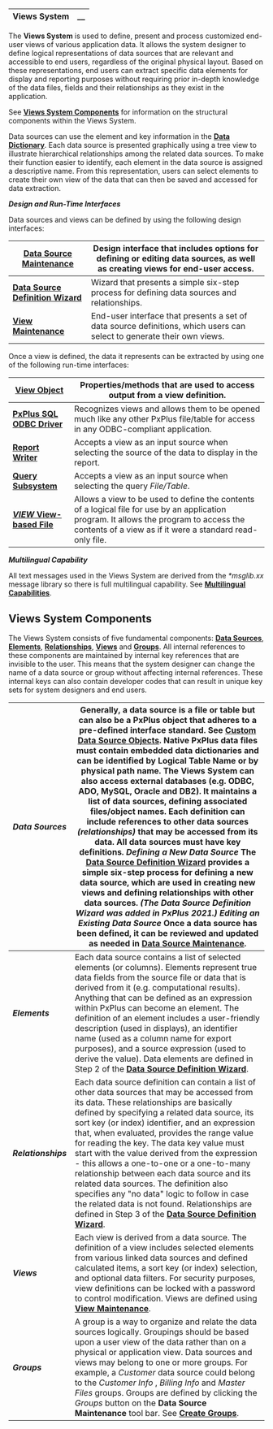 # 

**Views System** |  **__**  
---|---  
  
The **Views System** is used to define, present and process customized end-user views of various application data. It allows the system designer to define logical representations of data sources that are relevant and accessible to end users, regardless of the original physical layout. Based on these representations, end users can extract specific data elements for display and reporting purposes without requiring prior in-depth knowledge of the data files, fields and their relationships as they exist in the application.

See **[Views System Components](Introduction.htm#Mark6)** for information on the structural components within the Views System.

Data sources can use the element and key information in the **[Data Dictionary](../Data%20Dictionary/Introduction.md)**. Each data source is presented graphically using a tree view to illustrate hierarchical relationships among the related data sources. To make their function easier to identify, each element in the data source is assigned a descriptive name. From this representation, users can select elements to create their own view of the data that can then be saved and accessed for data extraction.

**_Design and Run-Time Interfaces_**

Data sources and views can be defined by using the following design interfaces:

**[Data Source Maintenance](Data%20Source%20Maintenance/Overview.md)** |  Design interface that includes options for defining or editing data sources, as well as creating views for end-user access.  
---|---  
**[Data Source Definition Wizard](Data%20Source%20Maintenance/Data%20Source%20Definition.md)** |  Wizard that presents a simple six-step process for defining data sources and relationships.  
**[View Maintenance](View%20Maintenance/Overview.md)** |  End-user interface that presents a set of data source definitions, which users can select to generate their own views.  
  
Once a view is defined, the data it represents can be extracted by using one of the following run-time interfaces:

**[View Object](Accessing%20View%20Data/Overview.htm#viewobject)** |  Properties/methods that are used to access output from a view definition.  
---|---  
**[PxPlus SQL ODBC Driver](Accessing%20View%20Data/Overview.htm#odbcdriver)** |  Recognizes views and allows them to be opened much like any other PxPlus file/table for access in any ODBC-compliant application.  
**[Report Writer](../Report%20Writer/Designing%20a%20Report/Defining%20the%20Data/Input%20Source.md)** |  Accepts a view as an input source when selecting the source of the data to display in the report.  
**[Query Subsystem](../NOMADS%20Graphical%20Application/Dictionary-Based%20Development/Query%20Subsystem/Query%20Header.htm#fileinfo)** |  Accepts a view as an input source when selecting the query _File/Table_.  
**[*VIEW* View-based File](../file_handling/~view~.md)** |  Allows a view to be used to define the contents of a logical file for use by an application program. It allows the program to access the contents of a view as if it were a standard read-only file.  
  
**_Multilingual Capability_**

All text messages used in the Views System are derived from the _*msglib.xx_ message library so there is full multilingual capability. See **[Multilingual Capabilities](../NOMADS%20Graphical%20Application/Multilingual%20Capabilities/Introduction.md)**.

##  Views System Components

The Views System consists of five fundamental components: **[Data Sources](Introduction.htm#Mark1)**, **[Elements](Introduction.htm#Mark2)**, **[Relationships](Introduction.htm#Mark3)**, **[Views](Introduction.htm#Mark4)** and **[Groups](Introduction.htm#Mark5)**. All internal references to these components are maintained by internal key references that are invisible to the user. This means that the system designer can change the name of a data source or group without affecting internal references. These internal keys can also contain developer codes that can result in unique key sets for system designers and end users.

**_Data Sources_** |  Generally, a data source is a file or table but can also be a PxPlus object that adheres to a pre-defined interface standard. See **[Custom Data Source Objects](Custom%20Data%20Source%20Objects/Overview.md)**. Native PxPlus data files must contain embedded data dictionaries and can be identified by Logical Table Name or by physical path name. The Views System can also access external databases (e.g. ODBC, ADO, MySQL, Oracle and DB2). It maintains a list of data sources, defining associated files/object names. Each definition can include references to other data sources _(relationships)_ that may be accessed from its data. All data sources must have key definitions. **_Defining a New Data Source_** The **[Data Source Definition Wizard](Data%20Source%20Maintenance/Data%20Source%20Definition.md)** provides a simple six-step process for defining a new data source, which are used in creating new views and defining relationships with other data sources. _(The Data Source Definition Wizard was added in PxPlus 2021.)_ **_Editing an Existing Data Source_** Once a data source has been defined, it can be reviewed and updated as needed in **[Data Source Maintenance](Data%20Source%20Maintenance/Overview.md)**.  
---|---  
**_Elements_** |  Each data source contains a list of selected elements (or columns). Elements represent true data fields from the source file or data that is derived from it (e.g. computational results). Anything that can be defined as an expression within PxPlus can become an element. The definition of an element includes a user-friendly description (used in displays), an identifier name (used as a column name for export purposes), and a source expression (used to derive the value). Data elements are defined in Step 2 of the **[Data Source Definition Wizard](Data%20Source%20Maintenance/Data%20Source%20Definition.htm#step2)**.  
**_Relationships_** |  Each data source definition can contain a list of other data sources that may be accessed from its data. These relationships are basically defined by specifying a related data source, its sort key (or index) identifier, and an expression that, when evaluated, provides the range value for reading the key. The data key value must start with the value derived from the expression - this allows a one-to-one or a one-to-many relationship between each data source and its related data sources. The definition also specifies any "no data" logic to follow in case the related data is not found. Relationships are defined in Step 3 of the **[Data Source Definition Wizard](Data%20Source%20Maintenance/Data%20Source%20Definition.htm#step3)**.  
**_Views_** |  Each view is derived from a data source. The definition of a view includes selected elements from various linked data sources and defined calculated items, a sort key (or index) selection, and optional data filters. For security purposes, view definitions can be locked with a password to control modification. Views are defined using **[View Maintenance](View%20Maintenance/Overview.md)**.  
**_Groups_** |  A group is a way to organize and relate the data sources logically. Groupings should be based upon a user view of the data rather than on a physical or application view. Data sources and views may belong to one or more groups. For example, a _Customer_ data source could belong to the _Customer Info_ , _Billing Info_ and _Master Files_ groups. Groups are defined by clicking the _Groups_ button on the **Data Source Maintenance** tool bar. See **[Create Groups](Data%20Source%20Maintenance/Create%20Groups.md)**.
